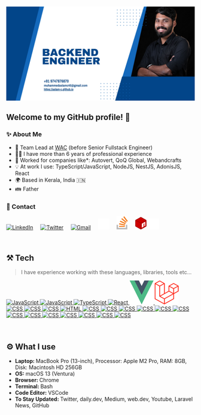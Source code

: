 <a href="https://aslam-c.github.io/" target="_blank"><img src="https://raw.githubusercontent.com/aslam-c/aslam-c/main/img/header.jpg" alt="Hi there, I'm Muhammed Aslam C :wave:" /><a/>
<br>

<h2 align="left">Welcome to my GitHub profile! 🙌</h2>
<h3 align="left">✨ About Me</h2>

- 💼 Team Lead at <a href="https://wac.co/">WAC</a> (before Senior Fullstack Engineer)
- 👨‍💻 I have more than 6 years of professional experience
- 🏢 Worked for companies like\*: Autovert, QoQ Global, Webandcrafts
- 💡 At work I use: TypeScript/JavaScript, NodeJS, NestJS, AdonisJS, React
- 🌍 Based in Kerala, India 🇮🇳
- 👪 Father

<h3 align="left">💬 Contact</h3>
<p align="left">
  <a href="https://www.linkedin.com/in/muhammed-aslam-5289471a1"><img src="./img/linkedin.svg" width="30px" alt="LinkedIn"></a> &nbsp; &nbsp;
  <a href="https://twitter.com/MHDASLAMC"><img src="./img/twitter.svg" width="30px" alt="Twitter"></a> &nbsp; &nbsp;
  <a href="mailto:muhammedaslamc45@gmail.com"><img src="./img/gmail.png" width="30px" alt="Gmail"></a> &nbsp; &nbsp;
  <a href="https://github.com/aslam-c"><img src="./img/github-white.png" width="30px" alt="GitHub"></a> &nbsp; &nbsp;
    <a href="https://stackoverflow.com/users/11253114/muhammed-aslam-c"><img src="./img/stack-overflow.svg" width="30px" alt="Stack Overflow"></a> &nbsp; &nbsp;
    <a href="https://www.npmjs.com/~aslam-c"><img width="30px" src="./img/npm-2.svg" alt="npmjs"></a>
  <a href="https://medium.com/@muhammedaslamc"><img width="30px" src="./img/medium.svg" alt="Medium"></a>

</p>

<br>
<h2 align="left">⚒️ Tech</h2>

> I have experience working with these languages, libraries, tools etc...

<a href="https://code.visualstudio.com/" target="_blank">
  <img src="./img/vscode.svg" width="64" height="64" alt="JavaScript" />
</a>
<a href="https://developer.mozilla.org/en-US/docs/Web/JavaScript" target="_blank">
  <img src="./img/javascript.svg" width="64" height="64" alt="JavaScript" />
</a>
<a href="https://www.typescriptlang.org/" target="_blank">
  <img src="./img/typescript.svg" width="64" height="64" alt="TypeScript" />
</a>
<a href="https://reactjs.org/" target="_blank">
  <img src="./img/reactjs.svg" width="64" height="64" alt="React" />
</a>
<a href="https://vuejs.org/" target="_blank">
  <img src="./img/vuejs.svg" width="64" height="64" alt="Vue" />
</a>
<a href="https://laravel.com/" target="_blank">
  <img src="./img/laravel.svg" width="64" height="64" alt="Laravel" />
</a>

<a href="https://nodejs.org/en/" target="_blank">
  <img src="./img/nodejs.svg" width="64" height="64" alt="CSS" />
</a>
<a href="https://expressjs.com/" target="_blank">
  <img src="./img/express.svg" width="64" height="64" alt="CSS" />
</a>
<a href="https://graphql.org/" target="_blank">
  <img src="./img/graphql.svg" width="64" height="64" alt="CSS" />
</a>
<a href="https://developer.mozilla.org/en-US/docs/Web/HTML" target="_blank">
  <img src="./img/html.svg" width="64" height="64" alt="HTML" />
</a>
<a href="https://developer.mozilla.org/en-US/docs/Web/CSS" target="_blank">
  <img src="./img/css.svg" width="64" height="64" alt="CSS" />
</a>
<!-- <a href="https://sass-lang.com/" target="_blank">
  <img src="./img/sass.svg" width="64" height="64" alt="CSS" />
</a> -->
<a href="https://www.nginx.com/" target="_blank">
  <img src="./img/nginx.svg" width="64" height="64" alt="CSS" />
</a>
<a href="https://redis.io/" target="_blank">
  <img src="./img/redis.svg" width="64" height="64" alt="CSS" />
</a>
<a href="https://www.mysql.com/" target="_blank">
  <img src="./img/mysql.svg" width="64" height="64" alt="CSS" />
</a>
<a href="https://www.mongodb.com/" target="_blank">
  <img src="./img/mongodb.svg" width="64" height="64" alt="CSS" />
</a>
<a href="https://babeljs.io/" target="_blank">
  <img src="./img/babel.svg" width="64" height="64" alt="CSS" />
</a>
<a href="https://webpack.js.org/" target="_blank">
  <img src="./img/webpack.svg" width="64" height="64" alt="CSS" />
</a>
<a href="https://www.docker.com/" target="_blank">
  <img src="./img/docker.svg" width="64" height="64" alt="CSS" />
</a>
<a href="https://aws.amazon.com/" target="_blank">
  <img src="./img/aws.svg" width="64" height="64" alt="CSS" />
</a>
<a href="https://www.postman.com/" target="_blank">
  <img src="./img/postman.svg" width="64" height="64" alt="CSS" />
</a>
<a href="https://www.figma.com/" target="_blank">
  <img src="./img/figma.svg" width="64" height="64" alt="CSS" />
</a>
<a href="https://git-scm.com/" target="_blank">
  <img src="./img/git.svg" width="64" height="64" alt="CSS" />
</a>
<a href="https://github.com/" target="_blank">
  <img src="./img/github.svg" width="64" height="64" alt="CSS" />
</a>

<br/>
<br/>

<br/>
<h2 align="left">⚙️ What I use</h2>
<ul>
  <li><b>Laptop: </b> MacBook Pro (13-inch), Processor: Apple M2 Pro, RAM: 8GB, Disk: Macintosh HD 256GB</li>
  <li><b>OS: </b>macOS 13 (Ventura) </li>
  <li><b>Browser: </b> Chrome</li>
  <li><b>Terminal: </b> Bash</li>
  <li><b>Code Editor: </b> VSCode</li>
  <li><b>To Stay Updated: </b> Twitter, daily.dev, Medium, web.dev, Youtube, Laravel News, GitHub</li>
</ul>
